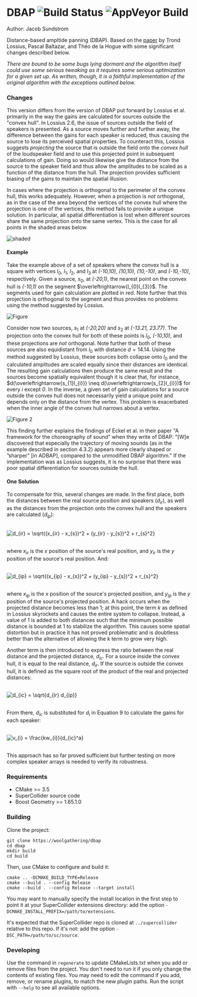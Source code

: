 # DBAP ![Build Status](https://travis-ci.com/woolgathering/dbap.svg?branch=master) ![AppVeyor Build](https://ci.appveyor.com/api/projects/status/github/woolgathering/dbap?branch=master&svg=true)

Author: Jacob Sundstrom

Distance-based ampltide panning (DBAP). Based on the [paper](https://pdfs.semanticscholar.org/132a/028b9febadd03f2c75e5f79ca500c2dd04fd.pdf?_ga=2.103137216.1512247688.1571200723-789701753.1569525663) by Trond Lossius, Pascal Baltazar, and Théo de la Hogue with some significant changes described below.

_There are bound to be some bugs lying dormant and the algorithm itself could use some serious tweaking as it requires some serious optimization for a given set up. As written, though, it is a faithful implementation of the original algorithm with the exceptions outlined below._

### Changes

This version differs from the version of DBAP put forward by Lossius et al. primarily in the way the gains are calculated for sources outside the "convex hull". In Lossius 2.6, the issue of sources outside the field of speakers is presented. As a source moves further and further away, the difference between the gains for each speaker is reduced, thus causing the source to lose its perceived spatial properties. To counteract this, Lossius suggests _projecting_ the source that is outside the field onto the _convex hull_ of the loudspeaker field and to use this projected point in subsequent calculations of gain. Doing so would likewise give the distance from the source to the speaker field and thus allow the amplitudes to be scaled as a function of the distance from the hull. The projection provides sufficient biasing of the gains to maintain the spatial illusion.

In cases where the projection is orthogonal to the perimeter of the convex hull, this works adequately. However, when a projection is _not_ orthogonal, as in the case of the area beyond the vertices of the convex hull where the projection is one of the vertices, this method fails to provide a unique solution. In particular, all spatial differentiation is lost when different sources share the same projection onto the same vertex. This is the case for all points in the shaded areas below.

![shaded](images/Figure_3.png)

#### Example
Take the example above of a set of speakers where the convex hull is a square with vertices $l_{0}$, $l_{1}$, $l_{2}$, and $l_{3}$ at _(-10,10), (10,10), (10,-10)_, and _(-10,-10)_, respectively. Given a source, $s_{0}$, at _(-20,1)_, the nearest point on the convex hull is _(-10,1)_ on the segment $\overleftrightarrow{l_{0}l_{3}}$. The segments used for gain calculation are plotted in red. Note further that this projection is orthogonal to the segment and thus provides no problems using the method suggested by Lossius.

![Figure](images/Figure_1.png)

Consider now two sources, $s_{1}$ at _(-20,20)_ and $s_{2}$ at _(-13.21, 23.77)_. The projection onto the convex hull for both of these points is $l_{0}$, _(-10,10)_, and these projections are _not_ orthogonal. Note further that both of these sources are also equidistant from $l_{0}$ with distance $d = 14.14$. Using the method suggested by Lossius, these sources both collapse onto $l_{0}$ and the calculated amplitudes are scaled equally since their distances are identical. The resulting gain calculations then produce the same result and the sources become spatially equivalent though it is clear that, for instance, $d(\overleftrightarrow{s_{1}l_{i}}) \neq d(\overleftrightarrow{s_{2}l_{i}})$ for every $i$ except _0_. In the inverse, a given set of gain calculations for a source outside the convex hull does not necessarily yield a unique point and depends only on the distance from the vertex. This problem is exacerbated when the inner angle of the convex hull narrows about a vertex.

![Figure 2](images/Figure_2.png)

This finding further explains the findings of Eckel et al. in their paper "A framework for the choreography of sound" when they write of DBAP: "[W]e discovered that especially the trajectory of moving sounds (as in the example described in section 4.3.2) appears more clearly shaped or ”sharper” [in ADBAP], compared to the unmodified DBAP algorithm." If the implementation was as Lossius suggests, it is no surprise that there was poor spatial differentiation for sources outside the hull.

#### One Solution

To compensate for this, several changes are made. In the first place, both the distances between the real source position and speakers ($d_{ir}$), as well as the distances from the projection onto the convex hull and the speakers are calculated ($d_{ip}$):

<!-- $$
d_{ir} = \sqrt{(x_{ir} - x_{s})^2 + (y_{ir} - y_{s})^2 + r_{s}^2}
$$ -->

<d1>
<br/>
<img align="middle" src="https://latex.codecogs.com/png.latex?\dpi{150}&space;d_{ir}&space;=&space;\sqrt{(x_{ir}&space;-&space;x_{s})^2&space;&plus;&space;(y_{ir}&space;-&space;y_{s})^2&space;&plus;&space;r_{s}^2}" title="d_{ir} = \sqrt{(x_{ir} - x_{s})^2 + (y_{ir} - y_{s})^2 + r_{s}^2}" />
<br/>
<br/>
</d1>

where $x_{ir}$ is the $x$ position of the source's real position, and $y_{ir}$ is the $y$ position of the source's real position. And:

<!-- $$
d_{ip} = \sqrt{(x_{ip} - x_{s})^2 + (y_{ip} - y_{s})^2 + r_{s}^2}
$$ -->
<d1>
<br/>
<img align="middle" src="https://latex.codecogs.com/png.latex?\inline&space;\dpi{150}&space;d_{ip}&space;=&space;\sqrt{(x_{ip}&space;-&space;x_{s})^2&space;&plus;&space;(y_{ip}&space;-&space;y_{s})^2&space;&plus;&space;r_{s}^2}" title="d_{ip} = \sqrt{(x_{ip} - x_{s})^2 + (y_{ip} - y_{s})^2 + r_{s}^2}" />
<br/>
<br/>
</d1>

where $x_{ip}$ is the $x$ position of the source's projected position, and $y_{ip}$ is the $y$ position of the source's projected position. A hack occurs when the projected distance becomes less than 1; at this point, the term $k$ as defined in Lossius skyrockets and causes the entire system to collapse. Instead, a value of 1 is added to both distances such that the minimum possible distance is bounded at 1 to stabilize the algorithm. This causes some spatial distortion but in practice it has not proved problematic and is doubtless better than the alternative of allowing the $k$ term to grow very high.

Another term is then introduced to express the ratio between the real distance and the projected distance, $d_{ic}$. For a source inside the convex hull, it is equal to the real distance, $d_{ir}$. If the source is outside the convex hull, it is defined as the square root of the product of the real and projected distances:

<!-- $$
d_{ic} = \sqrt{d_{ir} d_{ip}}
$$ -->
<d1>
<br/>
<img align="middle" src="https://latex.codecogs.com/gif.latex?\dpi{150}&space;d_{ic}&space;=&space;\sqrt{d_{ir}&space;d_{ip}}" title="d_{ic} = \sqrt{d_{ir} d_{ip}}" />
<br/>
<br/>
</d1>

From there, $d_{ic}$ is substituted for $d_{i}$ in Equation 9 to calculate the gains for each speaker:

<!-- $$
v_{i} = \frac{kw_{i}}{d_{ic}^a}
$$ -->
<d1>
<br/>
<img align="middle" src="https://latex.codecogs.com/gif.latex?\dpi{150}&space;v_{i}&space;=&space;\frac{kw_{i}}{d_{ic}^a}" title="v_{i} = \frac{kw_{i}}{d_{ic}^a}" />
<br/>
<br/>
</d1>

This approach has so far proved sufficient but further testing on more complex speaker arrays is needed to verify its robustness.

### Requirements

- CMake >= 3.5
- SuperCollider source code
- Boost Geometry >= 1.65.1.0

### Building

Clone the project:

    git clone https://woolgathering/dbap
    cd dbap
    mkdir build
    cd build

Then, use CMake to configure and build it:

    cmake .. -DCMAKE_BUILD_TYPE=Release
    cmake --build . --config Release
    cmake --build . --config Release --target install

You may want to manually specify the install location in the first step to point it at your
SuperCollider extensions directory: add the option `-DCMAKE_INSTALL_PREFIX=/path/to/extensions`.

It's expected that the SuperCollider repo is cloned at `../supercollider` relative to this repo. If
it's not: add the option `-DSC_PATH=/path/to/sc/source`.

### Developing

Use the command in `regenerate` to update CMakeLists.txt when you add or remove files from the
project. You don't need to run it if you only change the contents of existing files. You may need to
edit the command if you add, remove, or rename plugins, to match the new plugin paths. Run the
script with `--help` to see all available options.
